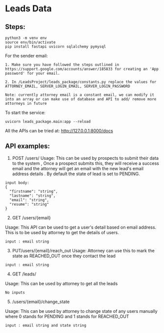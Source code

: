 # Leads Data 

## Steps:

```
python3 -m venv env   
source env/bin/activate 
pip install fastapi uvicorn sqlalchemy pymysql
```

For the sender email: 
```
1. Make sure you have followed the steps outlined in https://support.google.com/accounts/answer/185833 for creating an 'App password' for your email.

2. In /LeadsProject/leads_package/constants.py replace the values for ATTORNEY_EMAIL, SERVER_LOGIN_EMAIL, SERVER_LOGIN_PASSWORD

Note: currently attorney email is a constant email, we can modify it into an array or can make use of database and API to add/ remove more attorneys in future
```

To start the service: 
```
uvicorn leads_package.main:app --reload       
```

All the APIs can be tried at: http://127.0.0.1:8000/docs


## API examples:


1. POST /users/
Usage: This can be used by prospects to submit their data to the system , Once a prospect submits this, they will receive a success email and the attorney will get an email with the new lead's email address details . By default the state of lead is set to PENDING.
```
input body: 
{
  "firstname": "string",
  "lastname": "string",
  "email": "string",
  "resume": "string"
}
```

2. GET /users/{email}

Usage: This API can be used to get a user's detail based on email address. This is to be used by attorney to get the details of users. 
```
input : email string
```

3. PUT/users/{email}/reach_out
Usage: Attorney can use this to mark the state as REACHED_OUT once they contact the lead 
```
input : email string 
```

4. GET /leads/

Usage: This can be used by attorney to get all the leads 

```
No inputs 
```

5. /users/{email}/change_state

Usage: This can be used by attorney to change state of any users manually where 0 stands for PENDING and 1 stands for REACHED_OUT

```
input : email string and state string 
```
